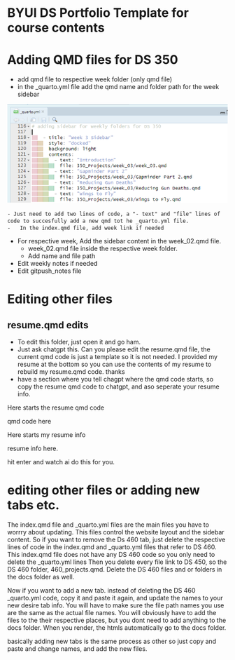 # BYUI DS Portfolio Template for course contents


# Adding QMD files for DS 350

-   add qmd file to respective week folder (only qmd file)
-   in the \_quarto.yml file add the qmd name and folder path for the week sidebar

![Quarto sample](Images/add_qmd_weeks.png)

    - Just need to add two lines of code, a "- text" and "file" lines of code to succesfully add a new qmd tot he _quarto.yml file. 
    -   In the index.qmd file, add week link if needed
-   For respective week, Add the sidebar content in the week_02.qmd file.
    -   week_02.qmd file inside the respective week folder.
    -   Add name and file path
-   Edit weekly notes if needed
-   Edit gitpush_notes file


# Editing other files

## resume.qmd edits

   - To edit this folder, just open it and go ham. 
   - Just ask chatgpt this. Can you please edit the resume.qmd file, the current qmd code is just a template so it is not needed. I provided my resume at the bottom so you can use the contents of my resume to rebuild my resume.qmd code. thanks
   - have a section where you tell chagpt where the qmd code starts, so copy the resume qmd code to chatgpt, and aso seperate your resume info. 

Here starts the resume qmd code

qmd code here

Here starts my resume info

resume info here.

hit enter and watch ai do this for you. 


# editing other files or adding new tabs etc.

The index.qmd file and _quarto.yml files are the main files you have to worrry about updating.
This files control the website layout and the sidebar content.
So if you want to remove the Ds 460 tab, just delete the respective lines of code in the index.qmd and _quarto.yml files that refer to DS 460. 
This index.qmd file does not have any DS 460 code so you only need to delete the _quarto.yml lines
Then you delete every file link to DS 450, so the DS 460 folder, 460_projects.qmd. 
Delete the DS 460 files and or folders in the docs folder as well.

Now if you want to add a new tab. instead of deleting the DS 460 _quarto.yml code, copy it and paste it again, and update the names 
to your new desire tab info. You will have to make sure the file path names you use are the same as the actual file names.
You will obviously have to add the files to the their respective places, but you dont need to add anything to the docs folder. 
When you render, the htmls automatically go to the docs folder.

basically adding new tabs is the same process as other so just copy and paste and change names, and add the new files. 
